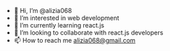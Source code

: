 - 👋 Hi, I’m @alizia068
- 👀 I’m interested in web development
- 🌱 I’m currently learning react.js
- 💞️ I’m looking to collaborate with react.js developers 
- 📫 How to reach me alizia068@gmail.com
